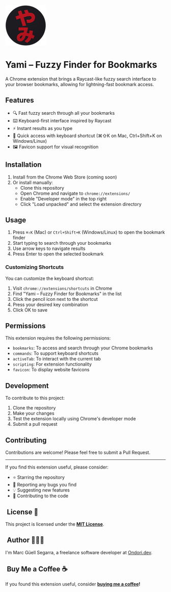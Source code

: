 ![Yami Chrome Extension](icons/icon128.png)

# Yami – Fuzzy Finder for Bookmarks

A Chrome extension that brings a Raycast-like fuzzy search interface to your browser bookmarks, allowing for lightning-fast bookmark access.

## Features

- 🔍 Fast fuzzy search through all your bookmarks
- ⌨️ Keyboard-first interface inspired by Raycast
- ⚡ Instant results as you type
- 🎯 Quick access with keyboard shortcut (⌘⇧K on Mac, Ctrl+Shift+K on Windows/Linux)
- 🖼️ Favicon support for visual recognition

## Installation

1. Install from the Chrome Web Store (coming soon)
2. Or install manually:
   - Clone this repository
   - Open Chrome and navigate to `chrome://extensions/`
   - Enable "Developer mode" in the top right
   - Click "Load unpacked" and select the extension directory

## Usage

1. Press `⌘⇧K` (Mac) or `Ctrl+Shift+K` (Windows/Linux) to open the bookmark finder
2. Start typing to search through your bookmarks
3. Use arrow keys to navigate results
4. Press Enter to open the selected bookmark

### Customizing Shortcuts

You can customize the keyboard shortcut:

1. Visit `chrome://extensions/shortcuts` in Chrome
2. Find "Yami – Fuzzy Finder for Bookmarks" in the list
3. Click the pencil icon next to the shortcut
4. Press your desired key combination
5. Click OK to save

## Permissions

This extension requires the following permissions:

- `bookmarks`: To access and search through your Chrome bookmarks
- `commands`: To support keyboard shortcuts
- `activeTab`: To interact with the current tab
- `scripting`: For extension functionality
- `favicon`: To display website favicons

## Development

To contribute to this project:

1. Clone the repository
2. Make your changes
3. Test the extension locally using Chrome's developer mode
4. Submit a pull request

## Contributing

Contributions are welcome! Please feel free to submit a Pull Request.

---

If you find this extension useful, please consider:

- ⭐ Starring the repository
- 🐛 Reporting any bugs you find
- 💡 Suggesting new features
- 🤝 Contributing to the code

##  License 📄

This project is licensed under the [**MIT License**](https://github.com/mguellsegarra/yami-bookmark-fuzzy-finder/blob/main/LICENSE).

##  Author 🙋🏽‍♂️

I'm Marc Güell Segarra, a freelance software developer at [Ondori.dev](https://ondori.dev).

##  Buy Me a Coffee ☕

If you found this extension useful, consider **[buying me a coffee](https://buymeacoffee.com/mguellsegarra)!**
